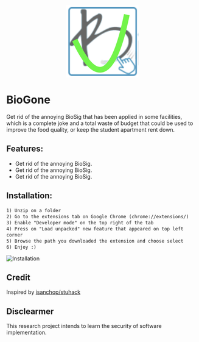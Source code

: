 <p align="center">
<img src="./img/icon.png">
</p>

# BioGone

Get rid of the annoying BioSig that has been applied in some facilities, which is a complete joke and a total waste of budget that could be used to improve the food quality, or keep the student apartment rent down.

## Features:
  
- Get rid of the annoying BioSig.
- Get rid of the annoying BioSig.
- Get rid of the annoying BioSig.


## Installation:
    
    1) Unzip on a folder 
    2) Go to the extensions tab on Google Chrome (chrome://extensions/)
    3) Enable "Developer mode" on the top right of the tab
    4) Press on "Load unpacked" new feature that appeared on top left corner
    5) Browse the path you downloaded the extension and choose select
    6) Enjoy :)
   
  ![Installation](https://user-images.githubusercontent.com/67743899/149144506-714a84a0-cd10-4155-91fe-20c39753b578.jpg)

## Credit
Inspired by [isanchop/stuhack](https://github.com/isanchop/stuhack)

## Disclearmer
This research project intends to learn the security of software implementation.
